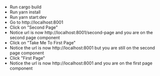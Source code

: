 * Run cargo build
* Run yarn install
* Run yarn start:dev
* Go to http://localhost:8001
* Click on "Second Page"
* Notice url is now http://localhost:8001/second-page and you are on the second page component
* Click on "Take Me To First Page"
* Notice the url is now http://localhost:8001 but you are still on the second page component
* Click "First Page"
* Notice the url is now http://localhost:8001 and you are on the first page component
